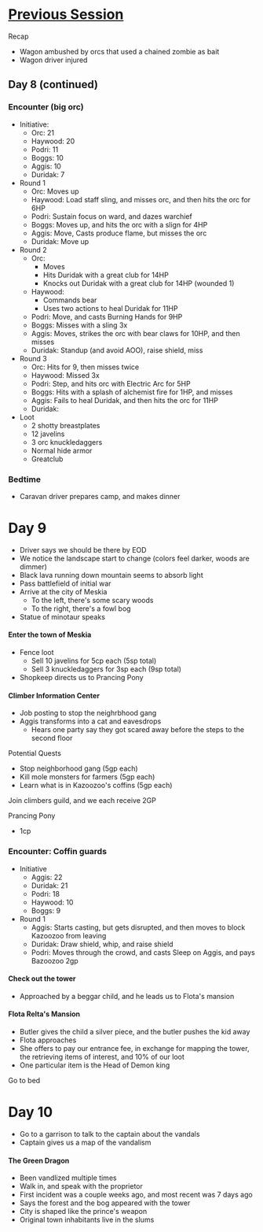# [Previous Session](2019-12-16.md) 
Recap
* Wagon ambushed by orcs that used a chained zombie as bait
* Wagon driver injured

## Day 8 (continued)

### Encounter (big orc)
* Initiative:
  * Orc: 21
  * Haywood: 20
  * Podri: 11
  * Boggs: 10
  * Aggis: 10
  * Duridak: 7
 * Round 1
   * Orc: Moves up
   * Haywood: Load staff sling, and misses orc, and then hits the orc for 6HP
   * Podri: Sustain focus on ward, and dazes warchief
   * Boggs: Moves up, and hits the orc with a slign for 4HP
   * Aggis: Move,  Casts produce flame, but misses the orc
   * Duridak: Move up
 * Round 2
   * Orc: 
     * Moves
     * Hits Duridak with a great club for 14HP
     * Knocks out Duridak with a great club for 14HP (wounded 1)
   * Haywood: 
     * Commands bear
     * Uses two actions to heal Duridak for 11HP
   * Podri: Move, and casts Burning Hands for 9HP
   * Boggs: Misses with a sling 3x
   * Aggis: Moves, strikes the orc with bear claws for 10HP, and then misses
   * Duridak: Standup (and avoid AOO), raise shield, miss
  * Round 3
    * Orc: Hits for 9, then misses twice
    * Haywood: Missed 3x
    * Podri: Step, and hits orc with Electric Arc for 5HP
    * Boggs: Hits with a splash of alchemist fire for 1HP, and misses 
    * Aggis: Fails to heal Duridak, and then hits the orc for 11HP
    * Duridak: 
  * Loot
    * 2 shotty breastplates
    * 12 javelins
    * 3 orc knuckledaggers
    * Normal hide armor
    * Greatclub

### Bedtime
* Caravan driver prepares camp, and makes dinner

# Day 9
* Driver says we should be there by EOD
* We notice the landscape start to change (colors feel darker, woods are dimmer) 
* Black lava running down mountain seems to absorb light
* Pass battlefield of initial war
* Arrive at the city of Meskia
  * To the left, there's some scary woods
  * To the right, there's a fowl bog
* Statue of minotaur speaks 

#### Enter the town of Meskia
 * Fence loot
   * Sell 10 javelins for 5cp each (5sp total)
   * Sell 3 knuckledaggers for 3sp each (9sp total)
 * Shopkeep directs us to Prancing Pony

#### Climber Information Center
* Job posting to stop the neighrbhood gang
* Aggis transforms into a cat and eavesdrops
  * Hears one party say they got scared away before the steps to the second floor

Potential Quests
* Stop neighborhood gang (5gp each)
* Kill mole monsters for farmers (5gp each)
* Learn what is in Kazoozoo's coffins (5gp each)

Join climbers guild, and we each receive 2GP

Prancing Pony
* 1cp 

### Encounter: Coffin guards
* Initiative
  * Aggis: 22
  * Duridak: 21
  * Podri: 18
  * Haywood: 10
  * Boggs: 9
* Round 1
  * Aggis: Starts casting, but gets disrupted, and then moves to block Kazoozoo from leaving
  * Duridak: Draw shield, whip, and raise shield
  * Podri: Moves through the crowd, and casts Sleep on Aggis, and pays Bazoozoo 2gp

#### Check out the tower
* Approached by a beggar child, and he leads us to Flota's mansion

#### Flota Relta's Mansion
* Butler gives the child a silver piece, and the butler pushes the kid away
* Flota approaches 
* She offers to pay our entrance fee, in exchange for mapping the tower, the retrieving items of interest, and 10% of our loot
 * One particular item is the Head of Demon king

Go to bed

# Day 10

* Go to a garrison to talk to the captain about the vandals
* Captain gives us a map of the vandalism

#### The Green Dragon
* Been vandlized multiple times
* Walk in, and speak with the proprietor
* First incident was a couple weeks ago, and most recent was 7 days ago
* Says the forest and the bog appeared with the tower
* City is shaped like the prince's weapon
* Original town inhabitants live in the slums
